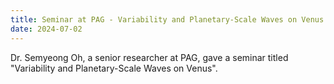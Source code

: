 ```yaml
---
title: Seminar at PAG - Variability and Planetary-Scale Waves on Venus
date: 2024-07-02
---
```


Dr. Semyeong Oh, a senior researcher at PAG, gave a seminar titled "Variability and Planetary-Scale Waves on Venus".